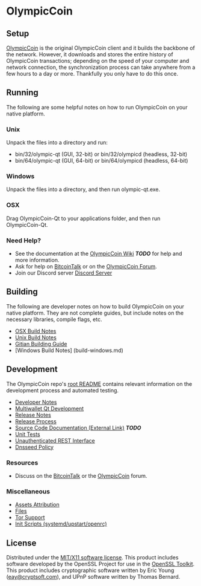 OlympicCoin
=====================

Setup
---------------------
[OlympicCoin](https://olympcoin.io/wallet) is the original OlympicCoin client and it builds the backbone of the network. However, it downloads and stores the entire history of OlympicCoin transactions; depending on the speed of your computer and network connection, the synchronization process can take anywhere from a few hours to a day or more. Thankfully you only have to do this once.

Running
---------------------
The following are some helpful notes on how to run OlympicCoin on your native platform.

### Unix

Unpack the files into a directory and run:

- bin/32/olympic-qt (GUI, 32-bit) or bin/32/olympicd (headless, 32-bit)
- bin/64/olympic-qt (GUI, 64-bit) or bin/64/olympicd (headless, 64-bit)

### Windows

Unpack the files into a directory, and then run olympic-qt.exe.

### OSX

Drag OlympicCoin-Qt to your applications folder, and then run OlympicCoin-Qt.

### Need Help?

* See the documentation at the [OlympicCoin Wiki](https://en.olympcoin.io/wiki/Main_Page) ***TODO***
for help and more information.
* Ask for help on [BitcoinTalk](https://bitcointalk.org) or on the [OlympicCoin Forum](http://forum.olympcoin.io/).
* Join our Discord server [Discord Server](https://discord.gg/S9adMgS)

Building
---------------------
The following are developer notes on how to build OlympicCoin on your native platform. They are not complete guides, but include notes on the necessary libraries, compile flags, etc.

- [OSX Build Notes](build-osx.md)
- [Unix Build Notes](build-unix.md)
- [Gitian Building Guide](gitian-building.md)
- [Windows Build Notes] (build-windows.md)

Development
---------------------
The OlympicCoin repo's [root README](https://github.com/OlympicCoin-Core/OlympicCoin/blob/master/README.md) contains relevant information on the development process and automated testing.

- [Developer Notes](developer-notes.md)
- [Multiwallet Qt Development](multiwallet-qt.md)
- [Release Notes](release-notes.md)
- [Release Process](release-process.md)
- [Source Code Documentation (External Link)](https://dev.visucore.com/bitcoin/doxygen/) ***TODO***
- [Unit Tests](unit-tests.md)
- [Unauthenticated REST Interface](REST-interface.md)
- [Dnsseed Policy](dnsseed-policy.md)


### Resources

* Discuss on the [BitcoinTalk](https://bitcointalk.org/index.php?topic=1262920.0) or the [OlympicCoin](http://forum.olympcoin.io/) forum.

### Miscellaneous
- [Assets Attribution](assets-attribution.md)
- [Files](files.md)
- [Tor Support](tor.md)
- [Init Scripts (systemd/upstart/openrc)](init.md)

License
---------------------
Distributed under the [MIT/X11 software license](http://www.opensource.org/licenses/mit-license.php).
This product includes software developed by the OpenSSL Project for use in the [OpenSSL Toolkit](https://www.openssl.org/). This product includes
cryptographic software written by Eric Young ([eay@cryptsoft.com](mailto:eay@cryptsoft.com)), and UPnP software written by Thomas Bernard.
